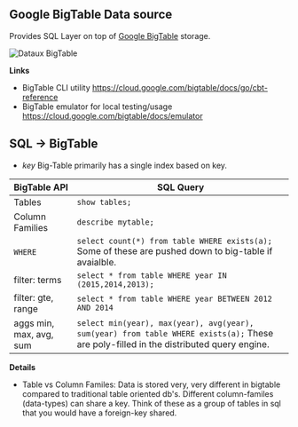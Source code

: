 
Google BigTable Data source
--------------------------------------

Provides SQL Layer on top of [Google BigTable](https://cloud.google.com/bigtable/) storage.

![Dataux BigTable](https://cloud.githubusercontent.com/assets/7269/20776318/a5711ad4-b714-11e6-96bf-408506158cbf.png)

**Links**
* BigTable CLI utility https://cloud.google.com/bigtable/docs/go/cbt-reference
* BigTable emulator for local testing/usage https://cloud.google.com/bigtable/docs/emulator

SQL -> BigTable
----------------------------------

* *key* Big-Table primarily has a single index based on key.  


BigTable API | SQL Query  
----- | -------
Tables                  | `show tables;`
Column Families         | `describe mytable;`  
`WHERE`                 | `select count(*) from table WHERE exists(a);`  Some of these are pushed down to big-table if avaialble.
filter:   terms         | `select * from table WHERE year IN (2015,2014,2013);`
filter: gte, range      | `select * from table WHERE year BETWEEN 2012 AND 2014`
aggs min, max, avg, sum | `select min(year), max(year), avg(year), sum(year) from table WHERE exists(a);`   These are poly-filled in the distributed query engine.


**Details**

* Table vs Column Familes:   Data is stored very, very different in
  bigtable compared to traditional table oriented db's.  Different column-familes (data-types)
  can share a key.  Think of these as a group of tables in sql that you would 
  have a foreign-key shared.